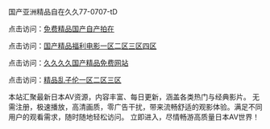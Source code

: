 
国产亚洲精品自在久久77-0707-tD


点击访问：<a href="https://gda-c7m.pages.dev/">免费精品国产自产拍在</a>

点击访问：<a href="https://gda-c7m.pages.dev/">国产精品福利电影一区二区三区四区</a>

点击访问：<a href="https://fdhf-454.pages.dev/">久久久久国产精品免费网站</a>

点击访问：<a href="https://bsdf-5f5.pages.dev/">精品乱子伦一区二区三区</a>


本站汇聚最新日本AV资源，内容丰富、每日更新，涵盖各类热门与经典影片。
无需注册，极速播放，高清画质，零广告干扰，带来流畅舒适的观影体验。满足不同用户的观看需求，随时随地轻松访问。
立即进入，尽情畅游高质量日本AV世界！

<span style="display:none;">[Canonical link](https://github.com/ff20250707/ff06 ）</span>
